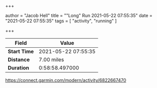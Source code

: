 +++

author = "Jacob Hell"
title = "\"Long\" Run 2021-05-22 07:55:35"
date = "2021-05-22 07:55:35"
tags = [
    "activity", "running"
]

+++

<!--more-->

|Field  |Value  |
|--- | --- |
|**Start Time**|2021-05-22 07:55:35|
|**Distance**|7.00 miles|
|**Duration**|0:58:58.497000|

https://connect.garmin.com/modern/activity/6822667470